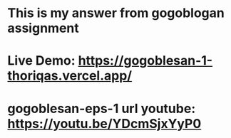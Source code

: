 # This is my answer from gogoblogan assignment

# Live Demo: https://gogoblesan-1-thoriqas.vercel.app/

# gogoblesan-eps-1 url youtube: https://youtu.be/YDcmSjxYyP0
